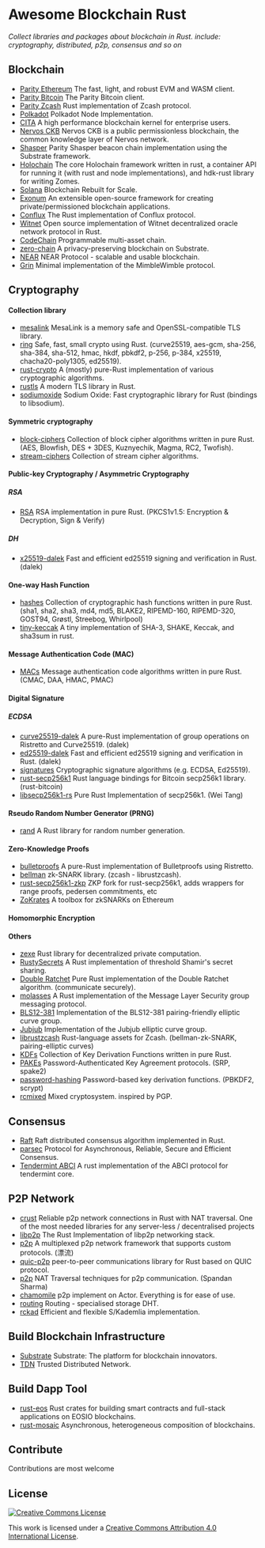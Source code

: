 # Awesome Blockchain Rust
*Collect libraries and packages about blockchain in Rust. include: cryptography, distributed, p2p, consensus and so on*

## Blockchain
- [Parity Ethereum](https://github.com/paritytech/parity-ethereum) The fast, light, and robust EVM and WASM client.
- [Parity Bitcoin](https://github.com/paritytech/parity-bitcoin) The Parity Bitcoin client.
- [Parity Zcash](https://github.com/paritytech/parity-zcash) Rust implementation of Zcash protocol.
- [Polkadot](https://github.com/paritytech/polkadot) Polkadot Node Implementation.
- [CITA](https://github.com/cryptape/cita) A high performance blockchain kernel for enterprise users.
- [Nervos CKB](https://github.com/nervosnetwork/ckb) Nervos CKB is a public permissionless blockchain, the common knowledge layer of Nervos network.
- [Shasper](https://github.com/paritytech/shasper) Parity Shasper beacon chain implementation using the Substrate framework.
- [Holochain](https://github.com/holochain/holochain-rust) The core Holochain framework written in rust, a container API for running it (with rust and node implementations), and hdk-rust library for writing Zomes.
- [Solana](https://github.com/solana-labs/solana) Blockchain Rebuilt for Scale.
- [Exonum](https://github.com/exonum/exonum) An extensible open-source framework for creating private/permissioned blockchain applications.
- [Conflux](https://github.com/Conflux-Chain/conflux-rust) The Rust implementation of Conflux protocol.
- [Witnet](https://github.com/witnet/witnet-rust) Open source implementation of Witnet decentralized oracle network protocol in Rust.
- [CodeChain](https://github.com/CodeChain-io/codechain) Programmable multi-asset chain.
- [zero-chain](https://github.com/LayerXcom/zero-chain) A privacy-preserving blockchain on Substrate.
- [NEAR](https://github.com/nearprotocol/nearcore) NEAR Protocol - scalable and usable blockchain.
- [Grin](https://github.com/mimblewimble/grin) Minimal implementation of the MimbleWimble protocol.


## Cryptography
#### Collection library
- [mesalink](https://github.com/mesalock-linux/mesalink) MesaLink is a memory safe and OpenSSL-compatible TLS library.
- [ring](https://github.com/briansmith/ring) Safe, fast, small crypto using Rust. (curve25519, aes-gcm, sha-256, sha-384, sha-512, hmac, hkdf, pbkdf2, p-256, p-384, x25519, chacha20-poly1305, ed25519).
- [rust-crypto](https://github.com/DaGenix/rust-crypto) A (mostly) pure-Rust implementation of various cryptographic algorithms.
- [rustls](https://github.com/ctz/rustls) A modern TLS library in Rust.
- [sodiumoxide](https://github.com/sodiumoxide/sodiumoxide) Sodium Oxide: Fast cryptographic library for Rust (bindings to libsodium).

#### Symmetric cryptography
- [block-ciphers](https://github.com/RustCrypto/block-ciphers) Collection of block cipher algorithms written in pure Rust. (AES, Blowfish, DES + 3DES, Kuznyechik, Magma, RC2, Twofish).
- [stream-ciphers](https://github.com/RustCrypto/stream-ciphers) Collection of stream cipher algorithms.

#### Public-key Cryptography / Asymmetric Cryptography
##### RSA
- [RSA](https://github.com/RustCrypto/RSA) RSA implementation in pure Rust. (PKCS1v1.5: Encryption & Decryption, Sign & Verify)

##### DH
- [x25519-dalek](https://github.com/dalek-cryptography/x25519-dalek) Fast and efficient ed25519 signing and verification in Rust. (dalek)

#### One-way Hash Function
- [hashes](https://github.com/RustCrypto/hashes) Collection of cryptographic hash functions written in pure Rust. (sha1, sha2, sha3, md4, md5, BLAKE2, RIPEMD-160, RIPEMD-320, GOST94, Grøstl, Streebog, Whirlpool)
- [tiny-keccak](https://github.com/debris/tiny-keccak) A tiny implementation of SHA-3, SHAKE, Keccak, and sha3sum in rust.

#### Message Authentication Code (MAC)
- [MACs](https://github.com/RustCrypto/MACs) Message authentication code algorithms written in pure Rust. (CMAC, DAA, HMAC, PMAC)

#### Digital Signature
##### ECDSA
- [curve25519-dalek](https://github.com/dalek-cryptography/curve25519-dalek) A pure-Rust implementation of group operations on Ristretto and Curve25519. (dalek)
- [ed25519-dalek](https://github.com/dalek-cryptography/ed25519-dalek) Fast and efficient ed25519 signing and verification in Rust. (dalek)
- [signatures](https://github.com/RustCrypto/signatures) Cryptographic signature algorithms (e.g. ECDSA, Ed25519).
- [rust-secp256k1](https://github.com/rust-bitcoin/rust-secp256k1) Rust language bindings for Bitcoin secp256k1 library. (rust-bitcoin)
- [libsecp256k1-rs](https://github.com/sorpaas/libsecp256k1-rs) Pure Rust Implementation of secp256k1. (Wei Tang)

#### Rseudo Random Number Generator (PRNG)
- [rand](https://github.com/rust-random/rand) A Rust library for random number generation.

#### Zero-Knowledge Proofs
- [bulletproofs](https://github.com/dalek-cryptography/bulletproofs) A pure-Rust implementation of Bulletproofs using Ristretto.
- [bellman](https://github.com/zkcrypto/bellman) zk-SNARK library. (zcash - librustzcash).
- [rust-secp256k1-zkp](https://github.com/mimblewimble/rust-secp256k1-zkp)  ZKP fork for rust-secp256k1, adds wrappers for range proofs, pedersen commitments, etc
- [ZoKrates](https://github.com/Zokrates/ZoKrates) A toolbox for zkSNARKs on Ethereum

#### Homomorphic Encryption

#### Others
- [zexe](https://github.com/scipr-lab/zexe) Rust library for decentralized private computation.
- [RustySecrets](https://github.com/SpinResearch/RustySecrets) A Rust implementation of threshold Shamir's secret sharing.
- [Double Ratchet](https://github.com/sebastianv89/double-ratchet) Pure Rust implementation of the Double Ratchet algorithm. (communicate securely).
- [molasses](https://github.com/trailofbits/molasses) A Rust implementation of the Message Layer Security group messaging protocol.
- [BLS12-381](https://github.com/zkcrypto/bls12_381) Implementation of the BLS12-381 pairing-friendly elliptic curve group.
- [Jubjub](https://github.com/zkcrypto/jubjub) Implementation of the Jubjub elliptic curve group.
- [librustzcash](https://github.com/zcash/librustzcash) Rust-language assets for Zcash. (bellman-zk-SNARK, pairing-elliptic curves)
- [KDFs](https://github.com/RustCrypto/KDFs) Collection of Key Derivation Functions written in pure Rust.
- [PAKEs](https://github.com/RustCrypto/PAKEs) Password-Authenticated Key Agreement protocols. (SRP, spake2)
- [password-hashing](https://github.com/RustCrypto/password-hashing) Password-based key derivation functions. (PBKDF2, scrypt)
- [rcmixed](https://github.com/rust-cc/rcmixed) Mixed cryptosystem. inspired by PGP.


## Consensus
- [Raft](https://github.com/pingcap/raft-rs) Raft distributed consensus algorithm implemented in Rust.
- [parsec](https://github.com/maidsafe/parsec) Protocol for Asynchronous, Reliable, Secure and Efficient Consensus.
- [Tendermint ABCI](https://github.com/tendermint/rust-abci) A rust implementation of the ABCI protocol for tendermint core.


## P2P Network
- [crust](https://github.com/maidsafe/crust) Reliable p2p network connections in Rust with NAT traversal. One of the most needed libraries for any server-less / decentralised projects
- [libp2p](https://github.com/libp2p/rust-libp2p) The Rust Implementation of libp2p networking stack.
- [p2p](https://github.com/driftluo/p2p) A multiplexed p2p network framework that supports custom protocols. (漂流)
- [quic-p2p](https://github.com/maidsafe/quic-p2p) peer-to-peer communications library for Rust based on QUIC protocol.
- [p2p](https://github.com/ustulation/p2p) NAT Traversal techniques for p2p communication. (Spandan Sharma)
- [chamomile](https://github.com/placefortea/chamomile) p2p implement on Actor. Everything is for ease of use.
- [routing](https://github.com/maidsafe/routing) Routing - specialised storage DHT.
- [rckad](https://github.com/rust-cc) Efficient and flexible S/Kademlia implementation.


## Build Blockchain Infrastructure
- [Substrate](https://github.com/paritytech/substrate) Substrate: The platform for blockchain innovators.
- [TDN](https://github.com/placefortea/TDN) Trusted Distributed Network.


## Build Dapp Tool
- [rust-eos](https://github.com/sagan-software/rust-eos) Rust crates for building smart contracts and full-stack applications on EOSIO blockchains.
- [rust-mosaic](https://github.com/OpenST/rust-mosaic) Asynchronous, heterogeneous composition of blockchains.

## Contribute
Contributions are most welcome

## License
[![Creative Commons License](http://i.creativecommons.org/l/by/4.0/88x31.png)](http://creativecommons.org/licenses/by/4.0/)

This work is licensed under a [Creative Commons Attribution 4.0 International License](http://creativecommons.org/licenses/by/4.0/).
